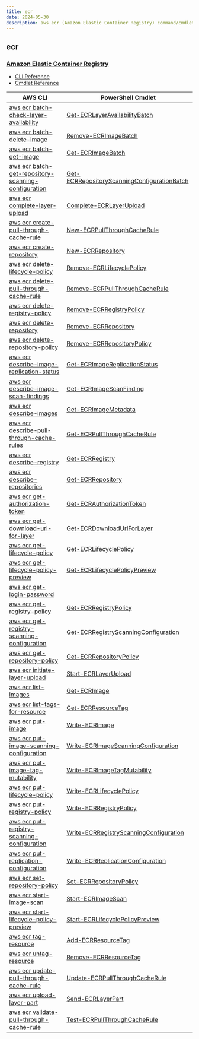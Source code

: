 ```yaml
---
title: ecr
date: 2024-05-30
description: aws ecr (Amazon Elastic Container Registry) command/cmdlet list.
---
```


## ecr

### [Amazon Elastic Container Registry](https://aws.amazon.com/ecr/)

* [CLI Reference](https://awscli.amazonaws.com/v2/documentation/api/latest/reference/ecr/index.html)
* [Cmdlet Reference](https://docs.aws.amazon.com/powershell/latest/reference/items/Amazon_EC2_Container_Registry_cmdlets.html)

|AWS CLI|PowerShell Cmdlet|
|----|----|
|[aws ecr batch-check-layer-availability](https://awscli.amazonaws.com/v2/documentation/api/latest/reference/ecr/batch-check-layer-availability.html)|[Get-ECRLayerAvailabilityBatch](https://docs.aws.amazon.com/powershell/latest/reference/items/Get-ECRLayerAvailabilityBatch.html)|
|[aws ecr batch-delete-image](https://awscli.amazonaws.com/v2/documentation/api/latest/reference/ecr/batch-delete-image.html)|[Remove-ECRImageBatch](https://docs.aws.amazon.com/powershell/latest/reference/items/Remove-ECRImageBatch.html)|
|[aws ecr batch-get-image](https://awscli.amazonaws.com/v2/documentation/api/latest/reference/ecr/batch-get-image.html)|[Get-ECRImageBatch](https://docs.aws.amazon.com/powershell/latest/reference/items/Get-ECRImageBatch.html)|
|[aws ecr batch-get-repository-scanning-configuration](https://awscli.amazonaws.com/v2/documentation/api/latest/reference/ecr/batch-get-repository-scanning-configuration.html)|[Get-ECRRepositoryScanningConfigurationBatch](https://docs.aws.amazon.com/powershell/latest/reference/items/Get-ECRRepositoryScanningConfigurationBatch.html)|
|[aws ecr complete-layer-upload](https://awscli.amazonaws.com/v2/documentation/api/latest/reference/ecr/complete-layer-upload.html)|[Complete-ECRLayerUpload](https://docs.aws.amazon.com/powershell/latest/reference/items/Complete-ECRLayerUpload.html)|
|[aws ecr create-pull-through-cache-rule](https://awscli.amazonaws.com/v2/documentation/api/latest/reference/ecr/create-pull-through-cache-rule.html)|[New-ECRPullThroughCacheRule](https://docs.aws.amazon.com/powershell/latest/reference/items/New-ECRPullThroughCacheRule.html)|
|[aws ecr create-repository](https://awscli.amazonaws.com/v2/documentation/api/latest/reference/ecr/create-repository.html)|[New-ECRRepository](https://docs.aws.amazon.com/powershell/latest/reference/items/New-ECRRepository.html)|
|[aws ecr delete-lifecycle-policy](https://awscli.amazonaws.com/v2/documentation/api/latest/reference/ecr/delete-lifecycle-policy.html)|[Remove-ECRLifecyclePolicy](https://docs.aws.amazon.com/powershell/latest/reference/items/Remove-ECRLifecyclePolicy.html)|
|[aws ecr delete-pull-through-cache-rule](https://awscli.amazonaws.com/v2/documentation/api/latest/reference/ecr/delete-pull-through-cache-rule.html)|[Remove-ECRPullThroughCacheRule](https://docs.aws.amazon.com/powershell/latest/reference/items/Remove-ECRPullThroughCacheRule.html)|
|[aws ecr delete-registry-policy](https://awscli.amazonaws.com/v2/documentation/api/latest/reference/ecr/delete-registry-policy.html)|[Remove-ECRRegistryPolicy](https://docs.aws.amazon.com/powershell/latest/reference/items/Remove-ECRRegistryPolicy.html)|
|[aws ecr delete-repository](https://awscli.amazonaws.com/v2/documentation/api/latest/reference/ecr/delete-repository.html)|[Remove-ECRRepository](https://docs.aws.amazon.com/powershell/latest/reference/items/Remove-ECRRepository.html)|
|[aws ecr delete-repository-policy](https://awscli.amazonaws.com/v2/documentation/api/latest/reference/ecr/delete-repository-policy.html)|[Remove-ECRRepositoryPolicy](https://docs.aws.amazon.com/powershell/latest/reference/items/Remove-ECRRepositoryPolicy.html)|
|[aws ecr describe-image-replication-status](https://awscli.amazonaws.com/v2/documentation/api/latest/reference/ecr/describe-image-replication-status.html)|[Get-ECRImageReplicationStatus](https://docs.aws.amazon.com/powershell/latest/reference/items/Get-ECRImageReplicationStatus.html)|
|[aws ecr describe-image-scan-findings](https://awscli.amazonaws.com/v2/documentation/api/latest/reference/ecr/describe-image-scan-findings.html)|[Get-ECRImageScanFinding](https://docs.aws.amazon.com/powershell/latest/reference/items/Get-ECRImageScanFinding.html)|
|[aws ecr describe-images](https://awscli.amazonaws.com/v2/documentation/api/latest/reference/ecr/describe-images.html)|[Get-ECRImageMetadata](https://docs.aws.amazon.com/powershell/latest/reference/items/Get-ECRImageMetadata.html)|
|[aws ecr describe-pull-through-cache-rules](https://awscli.amazonaws.com/v2/documentation/api/latest/reference/ecr/describe-pull-through-cache-rules.html)|[Get-ECRPullThroughCacheRule](https://docs.aws.amazon.com/powershell/latest/reference/items/Get-ECRPullThroughCacheRule.html)|
|[aws ecr describe-registry](https://awscli.amazonaws.com/v2/documentation/api/latest/reference/ecr/describe-registry.html)|[Get-ECRRegistry](https://docs.aws.amazon.com/powershell/latest/reference/items/Get-ECRRegistry.html)|
|[aws ecr describe-repositories](https://awscli.amazonaws.com/v2/documentation/api/latest/reference/ecr/describe-repositories.html)|[Get-ECRRepository](https://docs.aws.amazon.com/powershell/latest/reference/items/Get-ECRRepository.html)|
|[aws ecr get-authorization-token](https://awscli.amazonaws.com/v2/documentation/api/latest/reference/ecr/get-authorization-token.html)|[Get-ECRAuthorizationToken](https://docs.aws.amazon.com/powershell/latest/reference/items/Get-ECRAuthorizationToken.html)|
|[aws ecr get-download-url-for-layer](https://awscli.amazonaws.com/v2/documentation/api/latest/reference/ecr/get-download-url-for-layer.html)|[Get-ECRDownloadUrlForLayer](https://docs.aws.amazon.com/powershell/latest/reference/items/Get-ECRDownloadUrlForLayer.html)|
|[aws ecr get-lifecycle-policy](https://awscli.amazonaws.com/v2/documentation/api/latest/reference/ecr/get-lifecycle-policy.html)|[Get-ECRLifecyclePolicy](https://docs.aws.amazon.com/powershell/latest/reference/items/Get-ECRLifecyclePolicy.html)|
|[aws ecr get-lifecycle-policy-preview](https://awscli.amazonaws.com/v2/documentation/api/latest/reference/ecr/get-lifecycle-policy-preview.html)|[Get-ECRLifecyclePolicyPreview](https://docs.aws.amazon.com/powershell/latest/reference/items/Get-ECRLifecyclePolicyPreview.html)|
|[aws ecr get-login-password](https://awscli.amazonaws.com/v2/documentation/api/latest/reference/ecr/get-login-password.html)||
|[aws ecr get-registry-policy](https://awscli.amazonaws.com/v2/documentation/api/latest/reference/ecr/get-registry-policy.html)|[Get-ECRRegistryPolicy](https://docs.aws.amazon.com/powershell/latest/reference/items/Get-ECRRegistryPolicy.html)|
|[aws ecr get-registry-scanning-configuration](https://awscli.amazonaws.com/v2/documentation/api/latest/reference/ecr/get-registry-scanning-configuration.html)|[Get-ECRRegistryScanningConfiguration](https://docs.aws.amazon.com/powershell/latest/reference/items/Get-ECRRegistryScanningConfiguration.html)|
|[aws ecr get-repository-policy](https://awscli.amazonaws.com/v2/documentation/api/latest/reference/ecr/get-repository-policy.html)|[Get-ECRRepositoryPolicy](https://docs.aws.amazon.com/powershell/latest/reference/items/Get-ECRRepositoryPolicy.html)|
|[aws ecr initiate-layer-upload](https://awscli.amazonaws.com/v2/documentation/api/latest/reference/ecr/initiate-layer-upload.html)|[Start-ECRLayerUpload](https://docs.aws.amazon.com/powershell/latest/reference/items/Start-ECRLayerUpload.html)|
|[aws ecr list-images](https://awscli.amazonaws.com/v2/documentation/api/latest/reference/ecr/list-images.html)|[Get-ECRImage](https://docs.aws.amazon.com/powershell/latest/reference/items/Get-ECRImage.html)|
|[aws ecr list-tags-for-resource](https://awscli.amazonaws.com/v2/documentation/api/latest/reference/ecr/list-tags-for-resource.html)|[Get-ECRResourceTag](https://docs.aws.amazon.com/powershell/latest/reference/items/Get-ECRResourceTag.html)|
|[aws ecr put-image](https://awscli.amazonaws.com/v2/documentation/api/latest/reference/ecr/put-image.html)|[Write-ECRImage](https://docs.aws.amazon.com/powershell/latest/reference/items/Write-ECRImage.html)|
|[aws ecr put-image-scanning-configuration](https://awscli.amazonaws.com/v2/documentation/api/latest/reference/ecr/put-image-scanning-configuration.html)|[Write-ECRImageScanningConfiguration](https://docs.aws.amazon.com/powershell/latest/reference/items/Write-ECRImageScanningConfiguration.html)|
|[aws ecr put-image-tag-mutability](https://awscli.amazonaws.com/v2/documentation/api/latest/reference/ecr/put-image-tag-mutability.html)|[Write-ECRImageTagMutability](https://docs.aws.amazon.com/powershell/latest/reference/items/Write-ECRImageTagMutability.html)|
|[aws ecr put-lifecycle-policy](https://awscli.amazonaws.com/v2/documentation/api/latest/reference/ecr/put-lifecycle-policy.html)|[Write-ECRLifecyclePolicy](https://docs.aws.amazon.com/powershell/latest/reference/items/Write-ECRLifecyclePolicy.html)|
|[aws ecr put-registry-policy](https://awscli.amazonaws.com/v2/documentation/api/latest/reference/ecr/put-registry-policy.html)|[Write-ECRRegistryPolicy](https://docs.aws.amazon.com/powershell/latest/reference/items/Write-ECRRegistryPolicy.html)|
|[aws ecr put-registry-scanning-configuration](https://awscli.amazonaws.com/v2/documentation/api/latest/reference/ecr/put-registry-scanning-configuration.html)|[Write-ECRRegistryScanningConfiguration](https://docs.aws.amazon.com/powershell/latest/reference/items/Write-ECRRegistryScanningConfiguration.html)|
|[aws ecr put-replication-configuration](https://awscli.amazonaws.com/v2/documentation/api/latest/reference/ecr/put-replication-configuration.html)|[Write-ECRReplicationConfiguration](https://docs.aws.amazon.com/powershell/latest/reference/items/Write-ECRReplicationConfiguration.html)|
|[aws ecr set-repository-policy](https://awscli.amazonaws.com/v2/documentation/api/latest/reference/ecr/set-repository-policy.html)|[Set-ECRRepositoryPolicy](https://docs.aws.amazon.com/powershell/latest/reference/items/Set-ECRRepositoryPolicy.html)|
|[aws ecr start-image-scan](https://awscli.amazonaws.com/v2/documentation/api/latest/reference/ecr/start-image-scan.html)|[Start-ECRImageScan](https://docs.aws.amazon.com/powershell/latest/reference/items/Start-ECRImageScan.html)|
|[aws ecr start-lifecycle-policy-preview](https://awscli.amazonaws.com/v2/documentation/api/latest/reference/ecr/start-lifecycle-policy-preview.html)|[Start-ECRLifecyclePolicyPreview](https://docs.aws.amazon.com/powershell/latest/reference/items/Start-ECRLifecyclePolicyPreview.html)|
|[aws ecr tag-resource](https://awscli.amazonaws.com/v2/documentation/api/latest/reference/ecr/tag-resource.html)|[Add-ECRResourceTag](https://docs.aws.amazon.com/powershell/latest/reference/items/Add-ECRResourceTag.html)|
|[aws ecr untag-resource](https://awscli.amazonaws.com/v2/documentation/api/latest/reference/ecr/untag-resource.html)|[Remove-ECRResourceTag](https://docs.aws.amazon.com/powershell/latest/reference/items/Remove-ECRResourceTag.html)|
|[aws ecr update-pull-through-cache-rule](https://awscli.amazonaws.com/v2/documentation/api/latest/reference/ecr/update-pull-through-cache-rule.html)|[Update-ECRPullThroughCacheRule](https://docs.aws.amazon.com/powershell/latest/reference/items/Update-ECRPullThroughCacheRule.html)|
|[aws ecr upload-layer-part](https://awscli.amazonaws.com/v2/documentation/api/latest/reference/ecr/upload-layer-part.html)|[Send-ECRLayerPart](https://docs.aws.amazon.com/powershell/latest/reference/items/Send-ECRLayerPart.html)|
|[aws ecr validate-pull-through-cache-rule](https://awscli.amazonaws.com/v2/documentation/api/latest/reference/ecr/validate-pull-through-cache-rule.html)|[Test-ECRPullThroughCacheRule](https://docs.aws.amazon.com/powershell/latest/reference/items/Test-ECRPullThroughCacheRule.html)|

